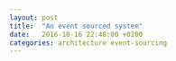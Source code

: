 ```yaml
---
layout: post
title:  "An event sourced system"
date:   2016-10-16 22:48:00 +0200
categories: architecture event-sourcing
---
```


